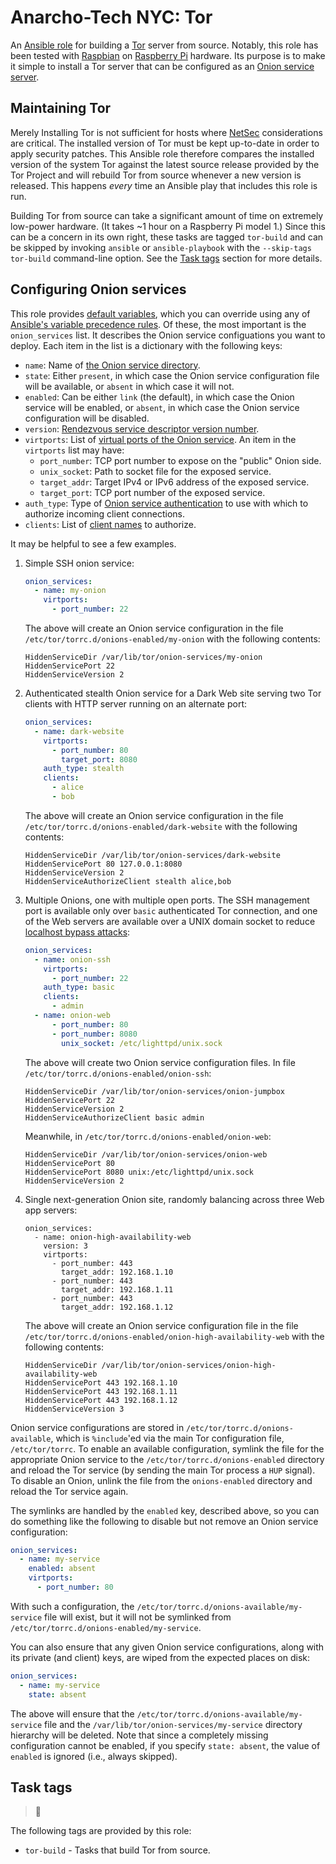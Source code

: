 # Anarcho-Tech NYC: Tor

An [Ansible role](https://docs.ansible.com/ansible/latest/user_guide/playbooks_reuse_roles.html) for building a [Tor](https://torproject.org/) server from source. Notably, this role has been tested with [Raspbian](https://www.raspbian.org/) on [Raspberry Pi](https://www.raspberrypi.org/) hardware. Its purpose is to make it simple to install a Tor server that can be configured as an [Onion service server](https://www.torproject.org/docs/onion-services).

## Maintaining Tor

Merely Installing Tor is not sufficient for hosts where [NetSec](https://github.com/AnarchoTechNYC/meta/wiki/NetSec) considerations are critical. The installed version of Tor must be kept up-to-date in order to apply security patches. This Ansible role therefore compares the installed version of the system Tor against the latest source release provided by the Tor Project and will rebuild Tor from source whenever a new version is released. This happens *every* time an Ansible play that includes this role is run.

Building Tor from source can take a significant amount of time on extremely low-power hardware. (It takes ~1 hour on a Raspberry Pi model 1.) Since this can be a concern in its own right, these tasks are tagged `tor-build` and can be skipped by invoking `ansible` or `ansible-playbook` with the `--skip-tags tor-build` command-line option. See the [Task tags](#task-tags) section for more details.

## Configuring Onion services

This role provides [default variables](defaults/main.yml), which you can override using any of [Ansible's variable precedence rules](https://docs.ansible.com/ansible/latest/user_guide/playbooks_variables.html#variable-precedence-where-should-i-put-a-variable). Of these, the most important is the `onion_services` list. It describes the Onion service configuations you want to deploy. Each item in the list is a dictionary with the following keys:

* `name`: Name of [the Onion service directory](https://www.torproject.org/docs/tor-manual.html#HiddenServiceDir).
* `state`: Either `present`, in which case the Onion service configuration file will be available, or `absent` in which case it will not.
* `enabled`: Can be either `link` (the default), in which case the Onion service will be enabled, or `absent`, in which case the Onion service configuration will be disabled.
* `version`: [Rendezvous service descriptor version number](https://www.torproject.org/docs/tor-manual.html#HiddenServiceVersion).
* `virtports`: List of [virtual ports of the Onion service](https://www.torproject.org/docs/tor-manual.html#HiddenServicePort). An item in the `virtports` list may have:
    * `port_number`: TCP port number to expose on the "public" Onion side.
    * `unix_socket`: Path to socket file for the exposed service.
    * `target_addr`: Target IPv4 or IPv6 address of the exposed service.
    * `target_port`: TCP port number of the exposed service.
* `auth_type`: Type of [Onion service authentication](https://www.torproject.org/docs/tor-manual.html#HiddenServiceAuthorizeClient) to use with which to authorize incoming client connections.
* `clients`: List of [client names](https://www.torproject.org/docs/tor-manual.html#HiddenServiceAuthorizeClient) to authorize.

It may be helpful to see a few examples.

1. Simple SSH onion service:
    ```yml
    onion_services:
      - name: my-onion
        virtports:
          - port_number: 22
    ```
    The above will create an Onion service configuration in the file `/etc/tor/torrc.d/onions-enabled/my-onion` with the following contents:
    ```
    HiddenServiceDir /var/lib/tor/onion-services/my-onion
    HiddenServicePort 22
    HiddenServiceVersion 2
    ```
1. Authenticated stealth Onion service for a Dark Web site serving two Tor clients with HTTP server running on an alternate port:
    ```yml
    onion_services:
      - name: dark-website
        virtports:
          - port_number: 80
            target_port: 8080
        auth_type: stealth
        clients:
          - alice
          - bob
    ```
    The above will create an Onion service configuration in the file `/etc/tor/torrc.d/onions-enabled/dark-website` with the following contents:
    ```
    HiddenServiceDir /var/lib/tor/onion-services/dark-website
    HiddenServicePort 80 127.0.0.1:8080
    HiddenServiceVersion 2
    HiddenServiceAuthorizeClient stealth alice,bob
    ```
1. Multiple Onions, one with multiple open ports. The SSH management port is available only over `basic` authenticated Tor connection, and one of the Web servers are available over a UNIX domain socket to reduce [localhost bypass attacks](https://github.com/AnarchoTechNYC/CTF/wiki/Tor#localhost-bypass-attack):
    ```yml
    onion_services:
      - name: onion-ssh
        virtports:
          - port_number: 22
        auth_type: basic
        clients:
          - admin
      - name: onion-web
          - port_number: 80
          - port_number: 8080
            unix_socket: /etc/lighttpd/unix.sock
    ```
    The above will create two Onion service configuration files. In file `/etc/tor/torrc.d/onions-enabled/onion-ssh`:
    ```
    HiddenServiceDir /var/lib/tor/onion-services/onion-jumpbox
    HiddenServicePort 22
    HiddenServiceVersion 2
    HiddenServiceAuthorizeClient basic admin
    ```
    Meanwhile, in `/etc/tor/torrc.d/onions-enabled/onion-web`:
    ```
    HiddenServiceDir /var/lib/tor/onion-services/onion-web
    HiddenServicePort 80
    HiddenServicePort 8080 unix:/etc/lighttpd/unix.sock
    HiddenServiceVersion 2
    ```
1. Single next-generation Onion site, randomly balancing across three Web app servers:
    ```
    onion_services:
      - name: onion-high-availability-web
        version: 3
        virtports:
          - port_number: 443
            target_addr: 192.168.1.10
          - port_number: 443
            target_addr: 192.168.1.11
          - port_number: 443
            target_addr: 192.168.1.12
    ```
    The above will create an Onion service configuration file in the file `/etc/tor/torrc.d/onions-enabled/onion-high-availability-web` with the following contents:
    ```
    HiddenServiceDir /var/lib/tor/onion-services/onion-high-availability-web
    HiddenServicePort 443 192.168.1.10
    HiddenServicePort 443 192.168.1.11
    HiddenServicePort 443 192.168.1.12
    HiddenServiceVersion 3
    ```

Onion service configurations are stored in `/etc/tor/torrc.d/onions-available`, which is `%include`'ed via the main Tor configuration file, `/etc/tor/torrc`. To enable an available configuration, symlink the file for the appropriate Onion service to the `/etc/tor/torrc.d/onions-enabled` directory and reload the Tor service (by sending the main Tor process a `HUP` signal). To disable an Onion, unlink the file from the `onions-enabled` directory and reload the Tor service again.

The symlinks are handled by the `enabled` key, described above, so you can do something like the following to disable but not remove an Onion service configuration:

```yml
onion_services:
  - name: my-service
    enabled: absent
    virtports:
      - port_number: 80
```

With such a configuration, the `/etc/tor/torrc.d/onions-available/my-service` file will exist, but it will not be symlinked from `/etc/tor/torrc.d/onions-enabled/my-service`.

You can also ensure that any given Onion service configurations, along with its private (and client) keys, are wiped from the expected places on disk:

```yml
onion_services:
  - name: my-service
    state: absent
```

The above will ensure that the `/etc/tor/torrc.d/onions-available/my-service` file and the `/var/lib/tor/onion-services/my-service` directory hierarchy will be deleted. Note that since a completely missing configuration cannot be enabled, if you specify `state: absent`, the value of `enabled` is ignored (i.e., always skipped).

## Task tags

> :construction:

The following tags are provided by this role:

* `tor-build` - Tasks that build Tor from source.
